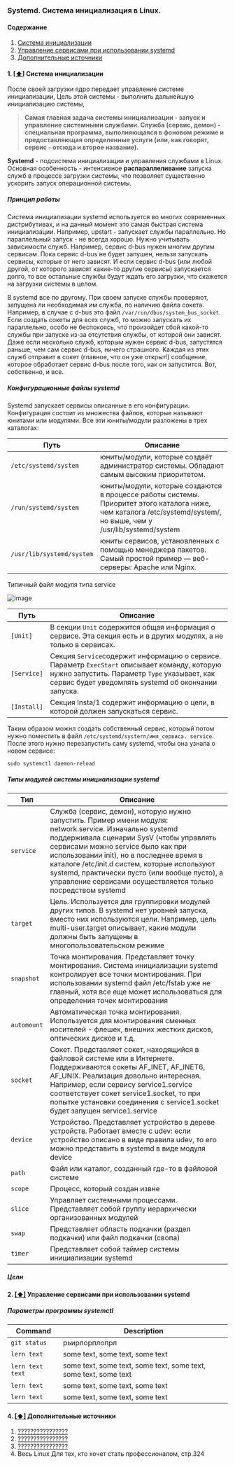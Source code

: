 ### Systemd. Система инициализация в Linux.

#### <a name='toc'>Содержание</a>

1. [Система инициализации](#initialization_system)
2. [Управление сервисами при использовании systemd](#managing_services)
3. [Дополнительные источники](#%%%%%%%%%%%%%%%%%)   


#### 1. [[⬆]](#toc) <a name='initialization_system'>Система инициализации</a>

После своей загрузки ядро передает управление системе инициализации, Цель этой системы - выполнить дальнейшую инициализацию системы, 
> **Самая главная задача системы инициалиэации - запуск и управление системными службами. Служба (сервис, демон) - специальная программа, выполняющаяся в фоновом режиме и предоставляющая определенные услуги (или, как говорят, сервис - отсюда и второе название).**

**Systemd** - подсистема инициализации и управления службами в Linux. Основная особенность - интенсивное **распараллеливание** запуска служб в процессе загрузки системы, что позволяет существенно ускорить запуск операционной системы.

##### Принцип работы
Система инициализации systemd используется во многих современных дистрибутивах, и на данный момент это самая быстрая система инициализации. Например, upstart - запускает службы параллельно. Но параллельный запуск - не всегда хорошо. Нужно учитывать зависимости служб. Например, сервис d-bus нужен многим другим сервисам. Пока сервис d-bus не будет запушен, нельзя запускать сервисы, которые от него зависят. И если сервис d-bus (или любой другой, от которого зависят какие-то другие сервисы) запускается долго, то все остальные службы будут ждать его загрузки, что скажется на загрузки системы в целом.

В systemd все по другому. При своем запуске службы проверяют, запущена ли необходимая им служба, по наличию файла сокета. Например, в случае с d-bus это файл `/var/run/dbus/system_bus_socket`. Если создать сокеты для всех служб, то можно запускать их параллельно, особо не беспокоясь, что произойдет сбой какой-то службы при запуске из-за отсутствия службы, от которой они зависят. Даже если несколько служб, которым нужен сервис d-bus, запустятся раньше, чем сам сервис d-bus, ничего страшного. Каждая из этих служб отправит в сокет (главное, что он уже открыт!) сообщение, которое обработает сервис d-bus после того, как он запустится. Вот, собственно, и все.

##### Конфигурационные файлы systemd
Systemd запускает сервисы описанные в его конфигурации. Конфигурация состоит из множества файлов, которые называют юнитами или модулями. Все эти юниты/модули разложены в трех каталогах:

| Путь | Описание |
| ------- | ----------- |
| `/etc/systemd/system` | юниты/модули, которые создаёт администратор системы. Обладают самым высоким приоритетом.|
| `/run/systemd/system` | юниты/модули, которые создаются в процессе работы системы. Приоритет этого каталога ниже, чем каталога /etc/systemd/system/, но выше, чем у /usr/lib/systemd/system |
| `/usr/lib/systemd/system` | юниты сервисов, установленных с помощью менеджера пакетов. Самый простой пример — веб-серверы: Apache или Nginx. |

Типичный файл модуля типа service  

![image](https://github.com/user-attachments/assets/0a56b4d5-3834-4be0-8e08-328dddbe27b5)

| Путь | Описание |
| ------- | ----------- |
| `[Unit]` | В секции `Unit` содержится общая информация о сервисе. Эта секция есть и в друrих модулях, а не только в сервисах. |
| `[Service]` | Секция `Service`содержит информацию о сервисе. Параметр `ExecStart` описывает команду, которую нужно запустить. Параметр `Туре` указывает, как сервис будет уведомлять systemd об окончании запуска. |
| `[Install]` | Секция Insta/1 содержит информацию о цели, в которой должен запускаться сервис. |

Таким образом можнл создать собственный сервис, который потом нужно поместить в файл `/etc/systemd/systern/имя_сервиса. service`. После этого нужно перезапустить саму systemd, чтобы она узнала о новом сервисе:
```
sudo systemctl daemon-reload
```

##### Типы модулей системы инициализации systemd

| Тип | Описание |
| ------- | ----------- |
| `service` | Служба (сервис, демон), которую нужно запустить. Пример имени модуля: network.service. Изначально systemd поддерживала сценарии SysV (чтобы управлять сервисами можно service было как при использовании init), но в последнее время в каталоге /etc/init.d систем, которые используют systemd, практически пусто (или вообще пусто), а управление сервисами осуществляется только посредством systemd |
| `target` | Цель. Используется для группировки модулей других типов. В systemd нет уровней запуска, вместо них используются цели. Например, цель multi-user.target описывает, какие модули должны быть запущены в многопользовательском режиме |
| `snapshot` | Точка монтирования. Представляет точку монтирования. Система инициализации systemd контролирует все точки монтирования. При использовании systemd файл /etc/fstab уже не главный, хотя все еще может использоваться для определения точек монтирования |
| `automount` | Автоматическая точка монтирования. Используется для монтирования сменных носителей - флешек, внешних жестких дисков, оптических дисков и т.д. |
| `socket` | Сокет. Представляет сокет, находящийся в файловой системе или в Интернете. Поддерживаются сокеты AF_INET, AF_INET6, AF_UNIX. Реализация довольно интересная. Например, если сервису service1.service соответствует сокет service1.socket, то при попытке установки соединения с service1.socket будет запущен service1.service  |
| `device` | Устройство. Представляет устройство в дереве устройств. Работает вместе с udev: если устройство описано в виде правила udev, то его можно представить в systemd в виде модуля device |
| `path` | Файл или каталог, созданный где-то в файловой системе |
| `scope` | Процесс, который создан извне |
| `slice` | Управляет системными процессами. Представляет собой группу иерархически организованных модулей |
| `swap` | Представляет область подкачки (раздел подкачки) или файл подкачки (свопа) |
| `timer` | Представляет собой таймер системы инициализации systemd  |

##### Цели


#### 2. [[⬆]](#toc) <a name='managing_services'>Управление сервисами при использовании systemd</a>

##### Параметры программы systemctl

| Command | Description |
| ------- | ----------- |
| `git status` | рьирлорплопрл |
| `lern text` | some text, some text, some text |
| `lern text text` | some text, some text, some text, some text, some text, some text |
| `lern text` | some text, some text, some text |
| `lern text` | some text, some text, some text |


#### 4. [[⬆]](#toc) <a name='recommended_sources'>Дополнительные источники</a>

1. [????????????????](https://help.ubuntu.ru/wiki/grub)
2. [????????????????](https://www.alexgur.ru/articles/2275/)
3. [????????????????](https://losst.pro/nastrojka-zagruzchika-grub)
4. Весь Linux Для тех, кто хочет стать профессионалом, стр.324

